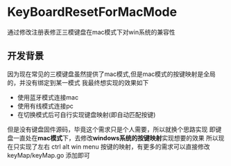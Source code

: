 # KeyBoardResetForMacMode
通过修改注册表修正三模键盘在mac模式下对win系统的兼容性

## 开发背景
因为现在常见的三模键盘虽然提供了mac模式,但是mac模式的按键映射是全局的，并没有绑定到某一模式
我最终想实现的效果如下

* 使用蓝牙模式连接mac
* 使用有线模式连接pc
* 在切换模式后可自行实现键盘映射(即自动匹配按键)

但是没有键盘固件源码，毕竟这个需求只是个人需要，所以就换个思路实现
即键盘一直处在**mac模式**下，去修改**windows系统的按键映射**实现想要的效果
所以现在只实现了左右 ctrl alt win menu 按键的映射，有更多的需求可以直接修改keyMap/keyMap.go 添加即可

